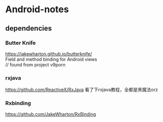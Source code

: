 # Android-notes

## dependencies 
### Butter Knife
https://jakewharton.github.io/butterknife/   
Field and method binding for Android views   
// found from project v9porn

### rxjava
https://github.com/ReactiveX/RxJava
看了下rxjava教程，全都是黑魔法orz

### Rxbinding
https://github.com/JakeWharton/RxBinding
